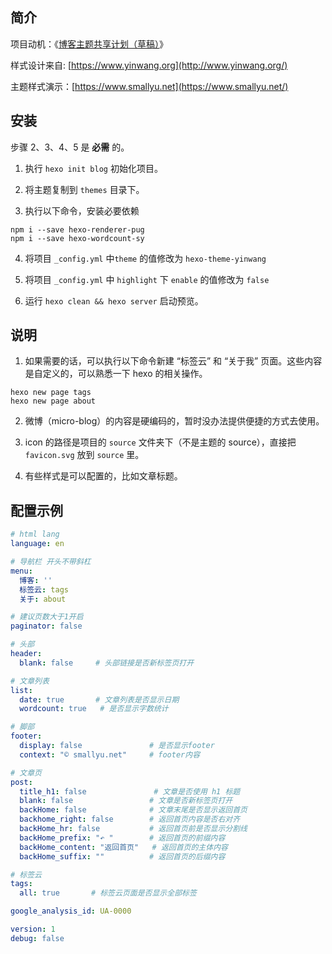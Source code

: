 ## 简介

项目动机：《[博客主题共享计划（草稿）](https://smallyu.net/2021/02/11/%E5%8D%9A%E5%AE%A2%E4%B8%BB%E9%A2%98%E5%85%B1%E4%BA%AB%E8%AE%A1%E5%88%92/)》

样式设计来自: [https://www.yinwang.org](http://www.yinwang.org/)

主题样式演示：[https://www.smallyu.net](https://www.smallyu.net/)

## 安装

步骤 2、3、4、5 是 **必需** 的。

1. 执行 `hexo init blog` 初始化项目。

2. 将主题复制到 `themes` 目录下。

3. 执行以下命令，安装必要依赖

```
npm i --save hexo-renderer-pug
npm i --save hexo-wordcount-sy  
```

4. 将项目 `_config.yml` 中`theme` 的值修改为 `hexo-theme-yinwang`

5. 将项目 `_config.yml` 中 `highlight` 下 `enable` 的值修改为 `false`

6. 运行 `hexo clean && hexo server` 启动预览。

## 说明

1. 如果需要的话，可以执行以下命令新建 “标签云” 和 “关于我” 页面。这些内容是自定义的，可以熟悉一下 hexo 的相关操作。

```
hexo new page tags
hexo new page about
```

2. 微博（micro-blog）的内容是硬编码的，暂时没办法提供便捷的方式去使用。

3. icon 的路径是项目的 `source` 文件夹下（不是主题的 source），直接把 `favicon.svg` 放到 `source` 里。

4. 有些样式是可以配置的，比如文章标题。

## 配置示例

```yml
# html lang
language: en

# 导航栏 开头不带斜杠
menu:
  博客: ''
  标签云: tags
  关于: about

# 建议页数大于1开启
paginator: false

# 头部
header:
  blank: false     # 头部链接是否新标签页打开

# 文章列表
list:
  date: true       # 文章列表是否显示日期
  wordcount: true   # 是否显示字数统计

# 脚部
footer:
  display: false               # 是否显示footer
  context: "© smallyu.net"     # footer内容

# 文章页
post:
  title_h1: false               # 文章是否使用 h1 标题
  blank: false                 # 文章是否新标签页打开
  backHome: false              # 文章末尾是否显示返回首页
  backhome_right: false        # 返回首页内容是否右对齐
  backHome_hr: false           # 返回首页前是否显示分割线
  backHome_prefix: "↶ "        # 返回首页的前缀内容
  backHome_content: "返回首页"   # 返回首页的主体内容
  backHome_suffix: ""          # 返回首页的后缀内容

# 标签云
tags:
  all: true       # 标签云页面是否显示全部标签

google_analysis_id: UA-0000

version: 1
debug: false
```

